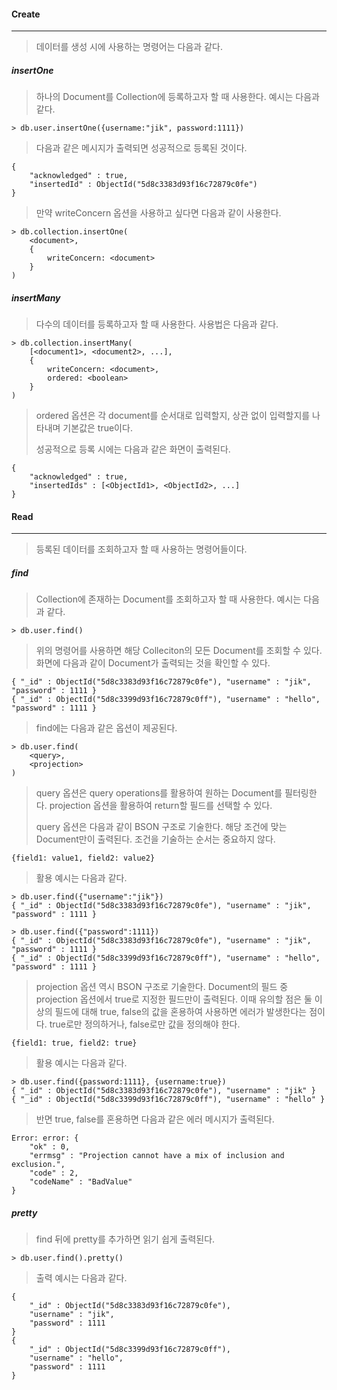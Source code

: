 #### Create

------

> 데이터를 생성 시에 사용하는 명령어는 다음과 같다.



##### insertOne

> 하나의 Document를 Collection에 등록하고자 할 때 사용한다. 예시는 다음과 같다.

```
> db.user.insertOne({username:"jik", password:1111})
```

> 다음과 같은 메시지가 출력되면 성공적으로 등록된 것이다.

```
{
	"acknowledged" : true,
	"insertedId" : ObjectId("5d8c3383d93f16c72879c0fe")
}
```

> 만약 writeConcern 옵션을 사용하고 싶다면 다음과 같이 사용한다.

```
> db.collection.insertOne(
	<document>, 
    {
     	writeConcern: <document>
    }
)
```



##### insertMany

> 다수의 데이터를 등록하고자 할 때 사용한다. 사용법은 다음과 같다.

```
> db.collection.insertMany(
	[<document1>, <document2>, ...],
	{
		writeConcern: <document>,
		ordered: <boolean>
	}
)
```

> ordered 옵션은 각 document를 순서대로 입력할지, 상관 없이 입력할지를 나타내며 기본값은 true이다.
>
> 성공적으로 등록 시에는 다음과 같은 화면이 출력된다.

```
{
	"acknowledged" : true,
	"insertedIds" : [<ObjectId1>, <ObjectId2>, ...]
}
```





#### Read

------

> 등록된 데이터를 조회하고자 할 때 사용하는 명령어들이다.



##### find

> Collection에 존재하는 Document를 조회하고자 할 때 사용한다. 예시는 다음과 같다.

```
> db.user.find()
```

> 위의 명령어를 사용하면 해당 Colleciton의 모든 Document를 조회할 수 있다. 화면에 다음과 같이 Document가 출력되는 것을 확인할 수 있다.

```
{ "_id" : ObjectId("5d8c3383d93f16c72879c0fe"), "username" : "jik", "password" : 1111 }
{ "_id" : ObjectId("5d8c3399d93f16c72879c0ff"), "username" : "hello", "password" : 1111 }
```

> find에는 다음과 같은 옵션이 제공된다.

```
> db.user.find(
	<query>,
	<projection>
)
```

> query 옵션은 query operations를 활용하여 원하는 Document를 필터링한다. projection 옵션을 활용하여 return할 필드를 선택할 수 있다.
>
> query 옵션은 다음과 같이 BSON 구조로 기술한다. 해당 조건에 맞는 Document만이 출력된다. 조건을 기술하는 순서는 중요하지 않다.

```
{field1: value1, field2: value2}
```

> 활용 예시는 다음과 같다.

```
> db.user.find({"username":"jik"})
{ "_id" : ObjectId("5d8c3383d93f16c72879c0fe"), "username" : "jik", "password" : 1111 }

> db.user.find({"password":1111})
{ "_id" : ObjectId("5d8c3383d93f16c72879c0fe"), "username" : "jik", "password" : 1111 }
{ "_id" : ObjectId("5d8c3399d93f16c72879c0ff"), "username" : "hello", "password" : 1111 }
```

> projection 옵션 역시 BSON 구조로 기술한다. Document의 필드 중 projection 옵션에서 true로 지정한 필드만이 출력된다. 이때 유의할 점은 둘 이상의 필드에 대해 true, false의 값을 혼용하여 사용하면 에러가 발생한다는 점이다. true로만 정의하거나, false로만 값을 정의해야 한다.

```
{field1: true, field2: true}
```

> 활용 예시는 다음과 같다.

```
> db.user.find({password:1111}, {username:true})
{ "_id" : ObjectId("5d8c3383d93f16c72879c0fe"), "username" : "jik" }
{ "_id" : ObjectId("5d8c3399d93f16c72879c0ff"), "username" : "hello" }
```

> 반면 true, false를 혼용하면 다음과 같은 에러 메시지가 출력된다.

```
Error: error: {
    "ok" : 0,
    "errmsg" : "Projection cannot have a mix of inclusion and exclusion.",
    "code" : 2,
    "codeName" : "BadValue"
}
```



##### pretty

> find 뒤에 pretty를 추가하면 읽기 쉽게 출력된다.

```
> db.user.find().pretty()
```

> 출력 예시는 다음과 같다.

```
{
    "_id" : ObjectId("5d8c3383d93f16c72879c0fe"),
    "username" : "jik",
    "password" : 1111
}
{
    "_id" : ObjectId("5d8c3399d93f16c72879c0ff"),
    "username" : "hello",
    "password" : 1111
}
```

